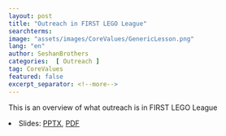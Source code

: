 ```yaml
---
layout: post
title: "Outreach in FIRST LEGO League"
searchterms:
image: "assets/images/CoreValues/GenericLesson.png"
lang: "en"
author: SeshanBrothers
categories:  [ Outreach ]
tag: CoreValues
featured: false
excerpt_separator: <!--more-->
---
```

 This is an overview of what outreach is in FIRST LEGO League
 <!--more-->

 <li class="ng-binding">Slides:
 <a href="/translations/en-us/CoreValues/Outreach.pptx">PPTX</a>,
 <a href="/translations/en-us/CoreValues/Outreach.pdf">PDF</a>
 </li>
